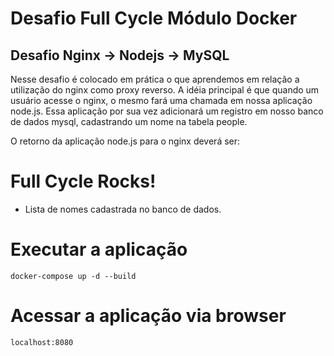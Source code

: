 # Desafio Full Cycle Módulo Docker
## Desafio Nginx -> Nodejs -> MySQL

Nesse desafio é colocado em prática o que aprendemos em relação a utilização do nginx como proxy reverso. A idéia principal é que quando um usuário acesse o nginx, o mesmo fará uma chamada em nossa aplicação node.js. Essa aplicação por sua vez adicionará um registro em nosso banco de dados mysql, cadastrando um nome na tabela people.

O retorno da aplicação node.js para o nginx deverá ser:

<h1>Full Cycle Rocks!</h1>

- Lista de nomes cadastrada no banco de dados.

# Executar a aplicação
```
docker-compose up -d --build
```
# Acessar a aplicação via browser
```
localhost:8080
```
